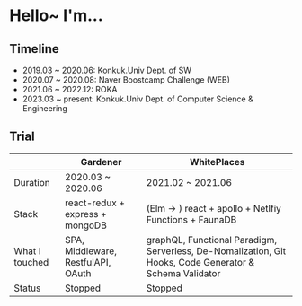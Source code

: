 # Hello~ I'm...

## Timeline

- 2019.03 ~ 2020.06: Konkuk.Univ Dept. of SW
- 2020.07 ~ 2020.08: Naver Boostcamp Challenge (WEB)
- 2021.06 ~ 2022.12: ROKA
- 2023.03 ~ present: Konkuk.Univ Dept. of Computer Science & Engineering

## Trial

|                | Gardener                           | WhitePlaces                                                                                             |
| -------------- | ---------------------------------- | ------------------------------------------------------------------------------------------------------- |
| Duration       | 2020.03 ~ 2020.06                  | 2021.02 ~ 2021.06                                                                                       |
| Stack          | react-redux + express + mongoDB    | (Elm -> ) react + apollo + Netlfiy Functions + FaunaDB                                                  |
| What I touched | SPA, Middleware, RestfulAPI, OAuth | graphQL, Functional Paradigm, Serverless, De-Nomalization, Git Hooks, Code Generator & Schema Validator |
| Status         | Stopped                            | Stopped                                                                                                 |
